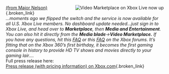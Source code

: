  

<img alt="Video Marketplace on Xbox Live now up" src="http://www.on10.net/images/blogs/VideoMarketplace.jpg" align="right" />[(from Major Nelson)](http://www.majornelson.com/archive/2006/11/22/video-marketplace-now-live.aspx){.broken_link}  
_...moments ago we flipped the switch and the service is now available for all U.S. Xbox Live members. No dashboard update needed…just sign in to Xbox Live, and head over to **Marketplace**, then **Media and Entertainment**. You can also hit it directly from the **Media blade**->**Video Marketplace.** If you have any questions, hit this_ [<u>_FAQ_</u>](http://forums.xbox.com/8324575/ShowPost.aspx) _or this_ [<u>_FAQ_</u>](http://forums.xbox.com/8324603/ShowPost.aspx) _on the Xbox forums. It’s fitting that on the Xbox 360’s first birthday, it becomes the first gaming console in history to provide HD TV shows and movies directly to your gaming lair...._  
Full press release here:  
[<u>Press release (with pricing information) on Xbox.com</u>](http://www.xbox.com/en-US/community/news/2006/1106-moviestv.htm){.broken_link}